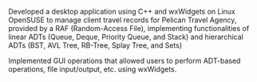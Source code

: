 Developed a desktop application using C++ and wxWidgets on Linux OpenSUSE to manage client travel records for Pelican Travel Agency, provided by a RAF (Random-Access File), implementing functionalities of linear ADTs (Queue, Deque, Priority Queue, and Stack) and hierarchical ADTs (BST, AVL Tree, RB-Tree, Splay Tree, and Sets)

Implemented GUI operations that allowed users to perform ADT-based operations, file input/output, etc. using wxWidgets.
